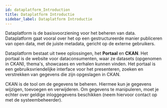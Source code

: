 ```yaml
---
id: dataplatform_Introduction
title: Dataplatform Introductie
sidebar_label: Dataplatform Introductie
---
```

Dataplatform is de basisvoorziening voor het beheren van data. Dataplatform gaat vooral over het op een gestructureerde manier publiceren van open data, met de juiste metadata, gericht op de externe gebruikers. 

Dataplatform bestaat uit twee oplossingen, het **Portaal** en **CKAN**. 
Het portaal is de website voor dataconsumenten, waar ze datasets (opgenomen in CKAN), thema's, showcases en verhalen kunnen vinden. Het portaal is een gebruiksvriendelijke interface voor het presenteren, zoeken en verstrekken van gegevens die zijn opgeslagen in CKAN. 

CKAN is de tool om de gegevens te beheren. Hiermee kun je gegevens wijzigen, toevoegen en verwijderen. Om gegevens te manipuleren, moet je echter over geldige inloggegevens beschikken (neem hiervoor contact op met de systeembeheerder). 




